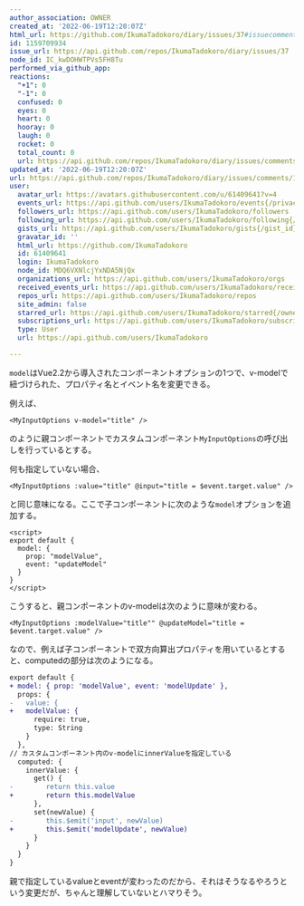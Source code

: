 ```yaml
---
author_association: OWNER
created_at: '2022-06-19T12:20:07Z'
html_url: https://github.com/IkumaTadokoro/diary/issues/37#issuecomment-1159709934
id: 1159709934
issue_url: https://api.github.com/repos/IkumaTadokoro/diary/issues/37
node_id: IC_kwDOHWTPVs5FH8Tu
performed_via_github_app: 
reactions:
  "+1": 0
  "-1": 0
  confused: 0
  eyes: 0
  heart: 0
  hooray: 0
  laugh: 0
  rocket: 0
  total_count: 0
  url: https://api.github.com/repos/IkumaTadokoro/diary/issues/comments/1159709934/reactions
updated_at: '2022-06-19T12:20:07Z'
url: https://api.github.com/repos/IkumaTadokoro/diary/issues/comments/1159709934
user:
  avatar_url: https://avatars.githubusercontent.com/u/61409641?v=4
  events_url: https://api.github.com/users/IkumaTadokoro/events{/privacy}
  followers_url: https://api.github.com/users/IkumaTadokoro/followers
  following_url: https://api.github.com/users/IkumaTadokoro/following{/other_user}
  gists_url: https://api.github.com/users/IkumaTadokoro/gists{/gist_id}
  gravatar_id: ''
  html_url: https://github.com/IkumaTadokoro
  id: 61409641
  login: IkumaTadokoro
  node_id: MDQ6VXNlcjYxNDA5NjQx
  organizations_url: https://api.github.com/users/IkumaTadokoro/orgs
  received_events_url: https://api.github.com/users/IkumaTadokoro/received_events
  repos_url: https://api.github.com/users/IkumaTadokoro/repos
  site_admin: false
  starred_url: https://api.github.com/users/IkumaTadokoro/starred{/owner}{/repo}
  subscriptions_url: https://api.github.com/users/IkumaTadokoro/subscriptions
  type: User
  url: https://api.github.com/users/IkumaTadokoro

---
```

`model`はVue2.2から導入されたコンポーネントオプションの1つで、v-modelで紐づけられた、プロパティ名とイベント名を変更できる。

例えば、

```vue
<MyInputOptions v-model="title" />
```

のように親コンポーネントでカスタムコンポーネント`MyInputOptions`の呼び出しを行っているとする。

何も指定していない場合、

```vue
<MyInputOptions :value="title" @input="title = $event.target.value" />
```

と同じ意味になる。ここで子コンポーネントに次のような`model`オプションを追加する。

```vue
<script>
export default {
  model: {
    prop: "modelValue",
    event: "updateModel"
  }
}
</script>
```

こうすると、親コンポーネントのv-modelは次のように意味が変わる。

```vue
<MyInputOptions :modelValue="title"" @updateModel="title = $event.target.value" />
```

なので、例えば子コンポーネントで双方向算出プロパティを用いているとすると、computedの部分は次のようになる。

```diff vue
export default {
+ model: { prop: 'modelValue', event: 'modelUpdate' },
  props: {
-   value: {
+   modelValue: {
      require: true,
      type: String
    }
  },
// カスタムコンポーネント内のv-modelにinnerValueを指定している
  computed: {
    innerValue: {
      get() {
-        return this.value
+        return this.modelValue
      },
      set(newValue) {
-        this.$emit('input', newValue)
+        this.$emit('modelUpdate', newValue)
      }
    }
  }
}
```

親で指定しているvalueとeventが変わったのだから、それはそうなるやろうという変更だが、ちゃんと理解していないとハマりそう。
